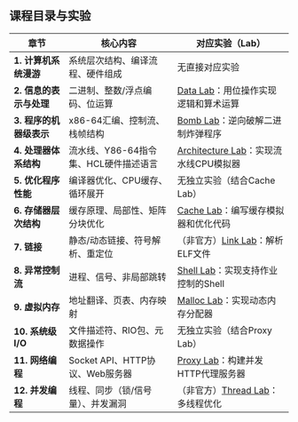 ## 课程目录与实验

| **章节**                     | **核心内容**                                | **对应实验（Lab）**                                                                 |
|------------------------------|-------------------------------------------|-----------------------------------------------------------------------------------|
| **1. 计算机系统漫游**         | 系统层次结构、编译流程、硬件组成             | 无直接对应实验                                                                     |
| **2. 信息的表示与处理**       | 二进制、整数/浮点编码、位运算               | [Data Lab](http://csapp.cs.cmu.edu/3e/datalab.pdf)：用位操作实现逻辑和算术运算      |
| **3. 程序的机器级表示**       | x86-64汇编、控制流、栈帧结构                | [Bomb Lab](http://csapp.cs.cmu.edu/3e/bomblab.pdf)：逆向破解二进制炸弹程序          |
| **4. 处理器体系结构**         | 流水线、Y86-64指令集、HCL硬件描述语言       | [Architecture Lab](http://csapp.cs.cmu.edu/3e/archlab.pdf)：实现流水线CPU模拟器      |
| **5. 优化程序性能**           | 编译器优化、CPU缓存、循环展开               | 无独立实验（结合Cache Lab）                                                       |
| **6. 存储器层次结构**         | 缓存原理、局部性、矩阵分块优化              | [Cache Lab](http://csapp.cs.cmu.edu/3e/cachelab.pdf)：编写缓存模拟器和优化代码      |
| **7. 链接**                   | 静态/动态链接、符号解析、重定位             | （非官方）[Link Lab](http://csapp.cs.cmu.edu/3e/linklab.pdf)：解析ELF文件           |
| **8. 异常控制流**             | 进程、信号、非局部跳转                     | [Shell Lab](http://csapp.cs.cmu.edu/3e/shlab.pdf)：实现支持作业控制的Shell          |
| **9. 虚拟内存**               | 地址翻译、页表、内存映射                    | [Malloc Lab](http://csapp.cs.cmu.edu/3e/malloclab.pdf)：实现动态内存分配器          |
| **10. 系统级I/O**             | 文件描述符、RIO包、元数据操作               | 无独立实验（结合Proxy Lab）                                                       |
| **11. 网络编程**              | Socket API、HTTP协议、Web服务器            | [Proxy Lab](http://csapp.cs.cmu.edu/3e/proxylab.pdf)：构建并发HTTP代理服务器        |
| **12. 并发编程**              | 线程、同步（锁/信号量）、并发漏洞           | （非官方）[Thread Lab](https://csapp.cs.cmu.edu/3e/threadslab.pdf)：多线程优化       |
